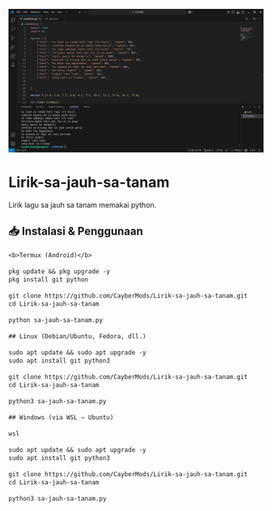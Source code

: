 ![Preview Lirik](./foto/screenshot.png)
# Lirik-sa-jauh-sa-tanam
Lirik lagu sa jauh sa tanam memakai python.
## 📥 Instalasi & Penggunaan
```
<b>Termux (Android)</b>

pkg update && pkg upgrade -y
pkg install git python

git clone https://github.com/CayberMods/Lirik-sa-jauh-sa-tanam.git
cd Lirik-sa-jauh-sa-tanam

python sa-jauh-sa-tanam.py

## Linux (Debian/Ubuntu, Fedora, dll.)

sudo apt update && sudo apt upgrade -y
sudo apt install git python3

git clone https://github.com/CayberMods/Lirik-sa-jauh-sa-tanam.git
cd Lirik-sa-jauh-sa-tanam

python3 sa-jauh-sa-tanam.py

## Windows (via WSL – Ubuntu)

wsl

sudo apt update && sudo apt upgrade -y
sudo apt install git python3

git clone https://github.com/CayberMods/Lirik-sa-jauh-sa-tanam.git
cd Lirik-sa-jauh-sa-tanam

python3 sa-jauh-sa-tanam.py
